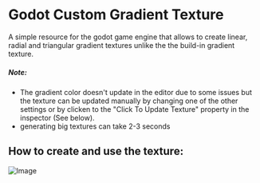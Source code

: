 # Godot Custom Gradient Texture

A simple resource for the godot game engine that allows to create linear, radial and triangular gradient textures unlike the the build-in gradient texture.

##### Note:

- The gradient color doesn't update in the editor due to some issues but the texture can be updated manually by changing one of the other settings or by clicken to the "Click To Update Texture" property in the inspector (See below).
- generating big textures can take 2-3 seconds

## How to create and use the texture:
![Image](/info.jpg)

